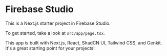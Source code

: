 # Firebase Studio

This is a Next.js starter project in Firebase Studio.

To get started, take a look at `src/app/page.tsx`.

This app is built with Next.js, React, ShadCN UI, Tailwind CSS, and Genkit. It's a great starting point for your projects!
